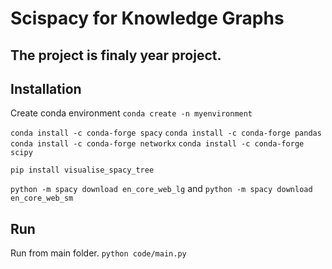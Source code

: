 # Scispacy for Knowledge Graphs

## The project is finaly year project.


## Installation

Create conda environment
`conda create -n myenvironment`


`conda install -c conda-forge spacy`
`conda install -c conda-forge pandas`
`conda install -c conda-forge networkx`
`conda install -c conda-forge scipy`

`pip install visualise_spacy_tree`

`python -m spacy download en_core_web_lg` and
`python -m spacy download en_core_web_sm`

## Run

Run from main folder.
`python code/main.py`